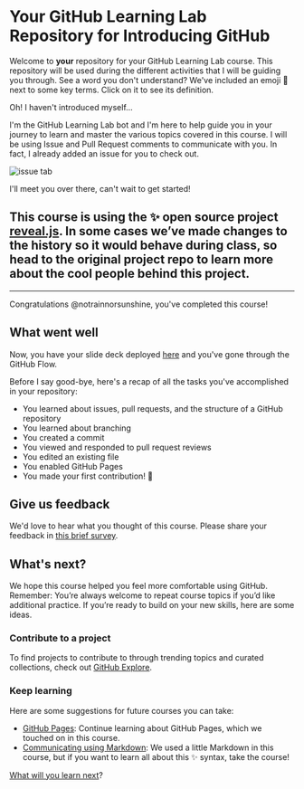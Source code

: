 # Your GitHub Learning Lab Repository for Introducing GitHub

Welcome to **your** repository for your GitHub Learning Lab course. This repository will be used during the different activities that I will be guiding you through. See a word you don't understand? We've included an emoji 📖 next to some key terms. Click on it to see its definition.

Oh! I haven't introduced myself...

I'm the GitHub Learning Lab bot and I'm here to help guide you in your journey to learn and master the various topics covered in this course. I will be using Issue and Pull Request comments to communicate with you. In fact, I already added an issue for you to check out.

![issue tab](https://lab.github.com/public/images/issue_tab.png)

I'll meet you over there, can't wait to get started!

This course is using the :sparkles: open source project [reveal.js](https://github.com/hakimel/reveal.js/). In some cases we’ve made changes to the history so it would behave during class, so head to the original project repo to learn more about the cool people behind this project.
---
---
Congratulations @notrainnorsunshine, you've completed this course!

## What went well

Now, you have your slide deck deployed [here](https://notrainnorsunshine.github.io/github-slideshow/) and you've gone through the GitHub Flow.

Before I say good-bye, here's a recap of all the tasks you've accomplished in your repository:

- You learned about issues, pull requests, and the structure of a GitHub repository
- You learned about branching
- You created a commit
- You viewed and responded to pull request reviews
- You edited an existing file
- You enabled GitHub Pages
- You made your first contribution! :tada:  

## Give us feedback

We'd love to hear what you thought of this course. Please share your feedback in [this brief survey](https://www.surveymonkey.com/r/intro-to-github-1).

## What's next?

We hope this course helped you feel more comfortable using GitHub. Remember: You’re always welcome to repeat course topics if you’d like additional practice. If you’re ready to build on your new skills, here are some ideas.

### Contribute to a project

To find projects to contribute to through trending topics and curated collections, check out [GitHub Explore](https://github.com/explore).

### Keep learning

Here are some suggestions for future courses you can take:
- [GitHub Pages](https://lab.github.com/githubtraining/github-pages): Continue learning about GitHub Pages, which we touched on in this course.
- [Communicating using Markdown](https://lab.github.com/githubtraining/communicating-using-markdown): We used a little Markdown in this course, but if you want to learn all about this :sparkles: syntax, take the course!

[What will you learn next](https://lab.github.com/courses)?
